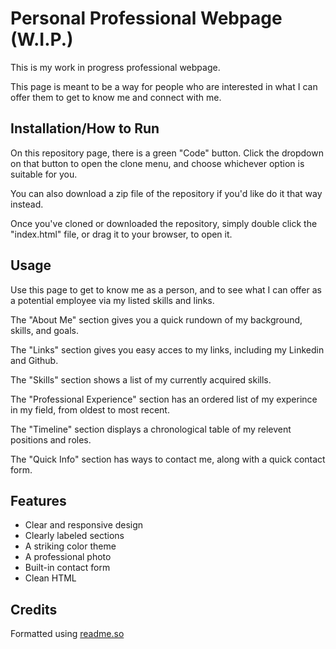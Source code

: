 # Personal Professional Webpage (W.I.P.)
This is my work in progress professional webpage.

This page is meant to be a way for people who are interested in what I can offer them to get to know me and connect with me.

## Installation/How to Run
On this repository page, there is a green "Code" button. Click the dropdown on that button to open the clone menu, and choose whichever option is suitable for you. 

You can also download a zip file of the repository if you'd like do it that way instead.

Once you've cloned or downloaded the repository, simply double click the "index.html" file, or drag it to your browser, to open it.

## Usage
Use this page to get to know me as a person, and to see what I can offer as a potential employee via my listed skills and links.

The "About Me" section gives you a quick rundown of my background, skills, and goals.

The "Links" section gives you easy acces to my links, including my Linkedin and Github.

The "Skills" section shows a list of my currently acquired skills.

The "Professional Experience" section has an ordered list of my experince in my field, from oldest to most recent.

The "Timeline" section displays a chronological table of my relevent positions and roles.

The "Quick Info" section has ways to contact me, along with a quick contact form.

## Features
- Clear and responsive design
- Clearly labeled sections
- A striking color theme
- A professional photo
- Built-in contact form
- Clean HTML


## Credits
Formatted using [readme.so](https://www.readme.so)